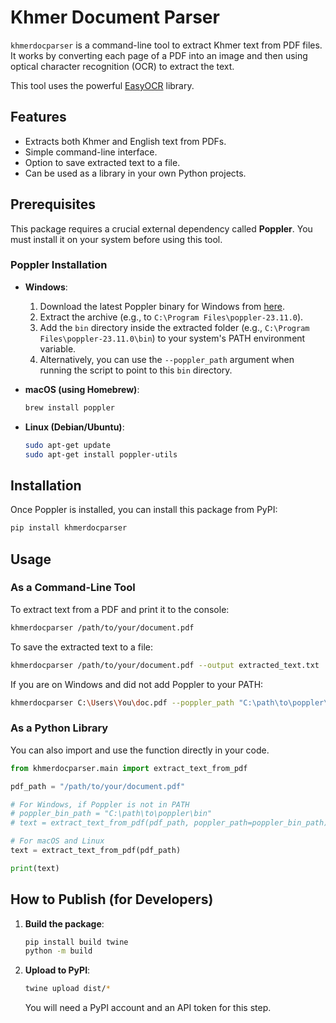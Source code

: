 # Khmer Document Parser

`khmerdocparser` is a command-line tool to extract Khmer text from PDF files. It works by converting each page of a PDF into an image and then using optical character recognition (OCR) to extract the text.

This tool uses the powerful [EasyOCR](https://github.com/JaidedAI/EasyOCR) library.

## Features

- Extracts both Khmer and English text from PDFs.
- Simple command-line interface.
- Option to save extracted text to a file.
- Can be used as a library in your own Python projects.

## Prerequisites

This package requires a crucial external dependency called **Poppler**. You must install it on your system before using this tool.

### Poppler Installation

- **Windows**:
  1. Download the latest Poppler binary for Windows from [here](https://github.com/oschwartz10612/poppler-windows/releases/).
  2. Extract the archive (e.g., to `C:\Program Files\poppler-23.11.0`).
  3. Add the `bin` directory inside the extracted folder (e.g., `C:\Program Files\poppler-23.11.0\bin`) to your system's PATH environment variable.
  4. Alternatively, you can use the `--poppler_path` argument when running the script to point to this `bin` directory.

- **macOS (using Homebrew)**:
  ```bash
  brew install poppler
  ```

- **Linux (Debian/Ubuntu)**:
  ```bash
  sudo apt-get update
  sudo apt-get install poppler-utils
  ```

## Installation

Once Poppler is installed, you can install this package from PyPI:

```bash
pip install khmerdocparser
```

## Usage

### As a Command-Line Tool

To extract text from a PDF and print it to the console:
```bash
khmerdocparser /path/to/your/document.pdf
```

To save the extracted text to a file:
```bash
khmerdocparser /path/to/your/document.pdf --output extracted_text.txt
```

If you are on Windows and did not add Poppler to your PATH:
```bash
khmerdocparser C:\Users\You\doc.pdf --poppler_path "C:\path\to\poppler\bin"
```

### As a Python Library

You can also import and use the function directly in your code.

```python
from khmerdocparser.main import extract_text_from_pdf

pdf_path = "/path/to/your/document.pdf"

# For Windows, if Poppler is not in PATH
# poppler_bin_path = "C:\path\to\poppler\bin"
# text = extract_text_from_pdf(pdf_path, poppler_path=poppler_bin_path)

# For macOS and Linux
text = extract_text_from_pdf(pdf_path)

print(text)
```

## How to Publish (for Developers)

1.  **Build the package**:
    ```bash
    pip install build twine
    python -m build
    ```

2.  **Upload to PyPI**:
    ```bash
    twine upload dist/*
    ```
    You will need a PyPI account and an API token for this step.